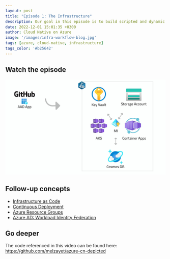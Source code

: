 ```yaml
---
layout: post
title: "Episode 1: The Infrastructure"
description: Our goal in this episode is to build scripted and dynamic infrastructure. Every time we update any configuration, we want this to be automatically reflected in our Azure envrionment.
date: 2022-12-01 15:01:35 +0300
author: Cloud Native on Azure
image: '/images/infra-workflow-blog.jpg'
tags: [azure, cloud-native, infrastructure]
tags_color: '#b25642'
---
```


## Watch the episode
<a href="https://www.youtube.com/watch?v=0TlrXEC-Gjs" target="_blank"><img src="../images/infra-workflow.jpg" alt="Ep.1: Infrastructure" /></a>

## Follow-up concepts
* [Infrastructure as Code](https://learn.microsoft.com/en-us/devops/deliver/what-is-infrastructure-as-code)
* [Continuous Deployment](https://learn.microsoft.com/en-us/devops/deliver/what-is-continuous-delivery)
* [Azure Resource Groups](https://learn.microsoft.com/en-us/azure/azure-resource-manager/management/manage-resource-groups-portal)
* [Azure AD: Workload Identity Federation](https://learn.microsoft.com/en-us/azure/active-directory/develop/workload-identity-federation)

## Go deeper
The code referenced in this video can be found here: https://github.com/melzayet/azure-cn-depicted
